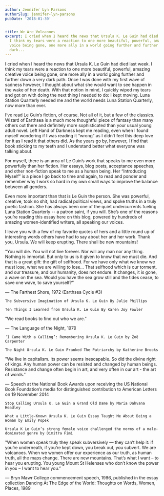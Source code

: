 ```yaml
---
author: Jennifer Lyn Parsons
authorSlug: jennifer-lyn-parsons
pubDate: '2018-01-30'


title: We Are Volcanoes
excerpt: I cried when I heard the news that Ursula K. Le Guin had died last week.
  I think my tears were a reaction to one more beautiful, powerful, amazing creative
  voice being gone, one more ally in a world going further and further down a very
  dark...
---
```

I cried when I heard the news that Ursula K. Le Guin had died last week. I think my tears were a reaction to one more beautiful, powerful, amazing creative voice being gone, one more ally in a world going further and further down a very dark path. Once I was done with my first wave of sadness however, I thought about what she would want to see happen in the wake of her death. With that notion in mind, I quickly wiped my tears and got on with doing the next thing I needed to do: I kept moving. Luna Station Quarterly needed me and the world needs Luna Station Quarterly, now more than ever.

I’ve read Le Guin’s fiction, of course. Not all of it, but a few of the classics. Wizard of Earthsea is a much more thoughtful piece of fantasy than many others out there and definitely more sophisticated than your usual young adult novel. Left Hand of Darkness kept me reading, even when I found myself wondering if I was reading it “wrong” as I didn’t feel this deep love for it as I read it that others did. As the years go by, however, I find that book sticking to my teeth and I understand better what everyone was talking about.

For myself, there is an area of Le Guin’s work that speaks to me even more powerfully than her fiction. Her essays, blog posts, acceptance speeches, and other non-fiction speak to me as a human being. Her “Introducing Myself” is a piece I go back to time and again, to read and ponder and remember why I work so hard in my own small ways to improve the balance between all genders.

Even more important than that is Le Guin the person. She was powerful, creative, took no shit, had radical political views, and spoke truths in a truly poetic fashion. She has always been one of the quiet undercurrents fueling Luna Station Quarterly -- a patron saint, if you will. She’s one of the reasons you’re reading this essay here on this blog, powered by hundreds of amazing women-identified writers, all speaking our voices.

I leave you with a few of my favorite quotes of hers and a little round up of interesting words others have had to say about her and her work. Thank you, Ursula. We will keep erupting. There shall be new mountains!

"You will die. You will not live forever. Nor will any man nor any thing. Nothing is immortal. But only to us is it given to know that we must die. And that is a great gift: the gift of selfhood. For we have only what we know we must lose, what we are willing to lose… That selfhood which is our torment, and our treasure, and our humanity, does not endure. It changes, it is gone, a wave on the sea. Would you have the sea grow still and the tides cease, to save one wave, to save yourself?”

— The Farthest Shore, 1972 (Earthsea Cycle #3)

 	The Subversive Imagination of Ursula K. Le Guin By Julie Phillips

 	Ten Things I Learned from Ursula K. Le Guin By Karen Joy Fowler

"We read books to find out who we are.”

— The Language of the Night, 1979

 	‘I Came With a Calling’: Remembering Ursula K. Le Guin by Zoë Carpenter

 	The Night Ursula K. Le Guin Pranked The Patriarchy by Katherine Brooks

"We live in capitalism. Its power seems inescapable. So did the divine right of kings. Any human power can be resisted and changed by human beings. Resistance and change often begin in art, and very often in our art - the art of words.”

— Speech at the National Book Awards upon receiving the US National Book Foundation’s media for distinguished contribution to American Letters on 19 November 2014

 	Stop Calling Ursula K. Le Guin a Grand Old Dame by Maria Dahvana Headley

 	What a Little-Known Ursula K. Le Guin Essay Taught Me About Being a Woman by Emily Popek

 	Ursula K Le Guin’s strong female voice challenged the norms of a male-dominated genre by Dimitra Fimi

"When women speak truly they speak subversively — they can’t help it: if you’re underneath, if you’re kept down, you break out, you subvert. We are volcanoes. When we women offer our experience as our truth, as human truth, all the maps change. There are new mountains. That’s what I want – to hear you erupting. You young Mount St Helenses who don’t know the power in you – I want to hear you.”

— Bryn Mawr College commencement speech, 1986, published in the essay collection Dancing At The Edge of the World: Thoughts on Words, Women, Places, 1989